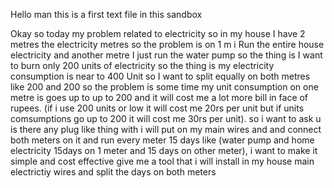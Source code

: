 Hello man this is a first text file in this sandbox


Okay so today my problem related to electricity so in my house I have 2 metres the electricity metres so the problem is on 1 m i Run the entire house electricity and another metre I just run the water pump so the thing is I want to burn only 200 units of electricity so the thing is my electricity consumption is near to 400 Unit so I want to split equally on both metres like 200 and 200 so the problem is some time my unit consumption on one metre is goes up to up to 200 and it will cost me a lot more bill in face of rupees. (if i use 200 units or low it will cost me 20rs per unit but if units comsumptions go up to 200 it will cost me 30rs per unit). so i want to ask u is there any plug like thing with i will put on my main wires and and connect both meters on it and run every meter 15 days like (water pump and home electricity 15days on 1 meter and 15 days on other meter), i want to make it simple and cost effective give me a tool that i will install in my house main electrictiy wires and split the days on both meters  